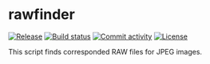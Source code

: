 # rawfinder

[![Release](https://img.shields.io/github/v/release/moskrc/rawfinder)](https://img.shields.io/github/v/release/moskrc/rawfinder)
[![Build status](https://img.shields.io/github/actions/workflow/status/moskrc/rawfinder/main.yml?branch=main)](https://github.com/moskrc/rawfinder/actions/workflows/main.yml?query=branch%3Amain)
[![Commit activity](https://img.shields.io/github/commit-activity/m/moskrc/rawfinder)](https://img.shields.io/github/commit-activity/m/moskrc/rawfinder)
[![License](https://img.shields.io/github/license/moskrc/rawfinder)](https://img.shields.io/github/license/moskrc/rawfinder)

This script finds corresponded RAW files for JPEG images.

